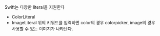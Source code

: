 Swift는 다양한 literal을 지원한다
- ColorLiteral
- ImageLiteral
위의 키워드를 입력하면 color의 경우 colorpicker, image의 경우 사용할 수 있는 이미지가 나타난다.
